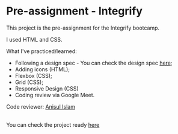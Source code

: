 # Pre-assignment - Integrify

This project is the pre-assignment for the Integrify bootcamp.

I used HTML and CSS.

What I've practiced/learned:

- Following a design spec - You can check the design spec [here](https://github.com/Integrify-Finland/ISA-HTML-CSS-PreAssignment);
- Adding icons (HTML);
- Flexbox (CSS);
- Grid (CSS);
- Responsive Design (CSS)
- Coding review via Google Meet.

Code reviewer: [Anisul Islam](https://github.com/anisul-Islam)


<br>You can check the project ready [here](https://yasmingsdm.github.io/integrify-preassignment/)
